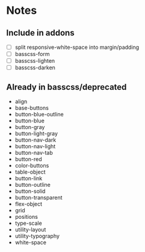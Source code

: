 
# Notes

## Include in addons

- [ ] split responsive-white-space into margin/padding
- [ ] basscss-form
- [ ] basscss-lighten
- [ ] basscss-darken

## Already in basscss/deprecated
- align
- base-buttons
- button-blue-outline
- button-blue
- button-gray
- button-light-gray
- button-nav-dark
- button-nav-light
- button-nav-tab
- button-red
- color-buttons
- table-object
- button-link
- button-outline
- button-solid
- button-transparent
- flex-object
- grid
- positions
- type-scale
- utility-layout
- utility-typography
- white-space

